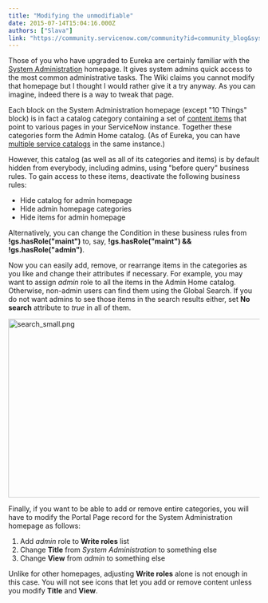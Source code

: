 ```yaml
---
title: "Modifying the unmodifiable"
date: 2015-07-14T15:04:16.000Z
authors: ["Slava"]
link: "https://community.servicenow.com/community?id=community_blog&sys_id=6b6caea1dbd0dbc01dcaf3231f9619d6"
---
```

<p>Those of you who have upgraded to Eureka are certainly familiar with the <a title="ki.servicenow.com/index.php?title=Customizing_Homepages#System_Administration_Homepage" href="http://wiki.servicenow.com/index.php?title=Customizing_Homepages#System_Administration_Homepage">System Administration</a> homepage. It gives system admins quick access to the most common administrative tasks. The Wiki claims you cannot modify that homepage but I thought I would rather give it a try anyway. As you can imagine, indeed there is a way to tweak that page.</p><p></p><p>Each block on the System Administration homepage (except "10 Things" block) is in fact a catalog category containing a set of <a title="ki.servicenow.com/index.php?title=Adding_Content_Items_to_Service_Catalog" href="http://wiki.servicenow.com/index.php?title=Adding_Content_Items_to_Service_Catalog">content items</a> that point to various pages in your ServiceNow instance. Together these categories form the Admin Home catalog. (As of Eureka, you can have <a title="iki.servicenow.com/index.php?title=Managing_Multiple_Service_Catalogs" href="https://wiki.servicenow.com/index.php?title=Managing_Multiple_Service_Catalogs">multiple service catalogs</a> in the same instance.)</p><p></p><p>However, this catalog (as well as all of its categories and items) is by default hidden from everybody, including admins, using "before query" business rules. To gain access to these items, deactivate the following business rules:</p><p></p><ul><li>Hide catalog for admin homepage</li><li>Hide admin homepage categories</li><li>Hide items for admin homepage</li></ul><p></p><p>Alternatively, you can change the Condition in these business rules from <strong>!gs.hasRole("maint")</strong> to, say, <strong>!gs.hasRole("maint") &amp;&amp; !gs.hasRole("admin")</strong>.</p><p></p><p>Now you can easily add, remove, or rearrange items in the categories as you like and change their attributes if necessary. For example, you may want to assign <em>admin</em> role to all the items in the Admin Home catalog. Otherwise, non-admin users can find them using the Global Search. If you do not want admins to see those items in the search results either, set <strong>No search</strong> attribute to <em>true</em> in all of them.</p><p></p><p><img  alt="search_small.png" class="image-0 jive-image" src="49036142db50d7049c9ffb651f961954.iix" style="height: 358px; width: 620px;"/></p><p></p><p>Finally, if you want to be able to add or remove entire categories, you will have to modify the Portal Page record for the System Administration homepage as follows:</p><p></p><ol><li>Add <em>admin</em> role to <strong>Write roles</strong> list</li><li>Change <strong>Title</strong> from <em>System Administration</em> to something else</li><li>Change <strong>View</strong> from <em>admin</em> to something else</li></ol><p></p><p>Unlike for other homepages, adjusting <strong>Write roles</strong> alone is not enough in this case. You will not see icons that let you add or remove content unless you modify <strong>Title</strong> and <strong>View</strong>.</p>